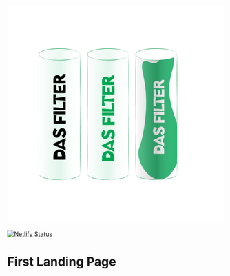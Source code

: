 ![LGraphic](Readme.png)

[![Netlify Status](https://api.netlify.com/api/v1/badges/b56fd8da-f14c-4057-b52b-db4ba4412a0a/deploy-status)](https://app.netlify.com/sites/chic-frangipane-e408b4/deploys)

# First Landing Page
